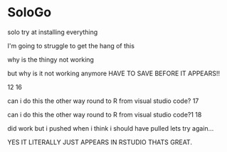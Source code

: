 # SoloGo
solo try at installing everything

I'm going to struggle to get the hang of this



why is the thingy not working

but why is it not working anymore 
HAVE TO SAVE BEFORE IT APPEARS!! 

12
16
 
can i do this the other way round to R from visual studio code?
17
 
can i do this the other way round to R from visual studio code?1
18
 
did work but i pushed when i think i should have pulled lets try again...

YES IT LITERALLY JUST APPEARS IN RSTUDIO THATS GREAT.
